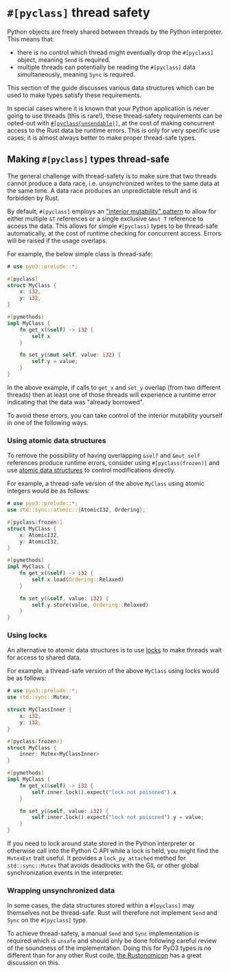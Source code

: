 # `#[pyclass]` thread safety

Python objects are freely shared between threads by the Python interpreter. This means that:
- there is no control which thread might eventually drop the `#[pyclass]` object, meaning `Send` is required.
- multiple threads can potentially be reading the `#[pyclass]` data simultaneously, meaning `Sync` is required.

This section of the guide discusses various data structures which can be used to make types satisfy these requirements.

In special cases where it is known that your Python application is never going to use threads (this is rare!), these thread-safety requirements can be opted-out with [`#[pyclass(unsendable)]`](../class.md#customizing-the-class), at the cost of making concurrent access to the Rust data be runtime errors. This is only for very specific use cases; it is almost always better to make proper thread-safe types.

## Making `#[pyclass]` types thread-safe

The general challenge with thread-safety is to make sure that two threads cannot produce a data race, i.e. unsynchronized writes to the same data at the same time. A data race produces an unpredictable result and is forbidden by Rust.

By default, `#[pyclass]` employs an ["interior mutability" pattern](../class.md#bound-and-interior-mutability) to allow for either multiple `&T` references or a single exclusive `&mut T` reference to access the data. This allows for simple `#[pyclass]` types to be thread-safe automatically, at the cost of runtime checking for concurrent access. Errors will be raised if the usage overlaps.

For example, the below simple class is thread-safe:

```rust
# use pyo3::prelude::*;

#[pyclass]
struct MyClass {
    x: i32,
    y: i32,
}

#[pymethods]
impl MyClass {
    fn get_x(&self) -> i32 {
        self.x
    }

    fn set_y(&mut self, value: i32) {
        self.y = value;
    }
}
```

In the above example, if calls to `get_x` and `set_y` overlap (from two different threads) then at least one of those threads will experience a runtime error indicating that the data was "already borrowed".

To avoid these errors, you can take control of the interior mutability yourself in one of the following ways.

### Using atomic data structures

To remove the possibility of having overlapping `&self` and `&mut self` references produce runtime errors, consider using `#[pyclass(frozen)]` and use [atomic data structures](https://doc.rust-lang.org/std/sync/atomic/) to control modifications directly.

For example, a thread-safe version of the above `MyClass` using atomic integers would be as follows:

```rust
# use pyo3::prelude::*;
use std::sync::atomic::{AtomicI32, Ordering};

#[pyclass(frozen)]
struct MyClass {
    x: AtomicI32,
    y: AtomicI32,
}

#[pymethods]
impl MyClass {
    fn get_x(&self) -> i32 {
        self.x.load(Ordering::Relaxed)
    }

    fn set_y(&self, value: i32) {
        self.y.store(value, Ordering::Relaxed)
    }
}
```

### Using locks

An alternative to atomic data structures is to use [locks](https://doc.rust-lang.org/std/sync/struct.Mutex.html) to make threads wait for access to shared data.

For example, a thread-safe version of the above `MyClass` using locks would be as follows:

```rust
# use pyo3::prelude::*;
use std::sync::Mutex;

struct MyClassInner {
    x: i32,
    y: i32,
}

#[pyclass(frozen)]
struct MyClass {
    inner: Mutex<MyClassInner>
}

#[pymethods]
impl MyClass {
    fn get_x(&self) -> i32 {
        self.inner.lock().expect("lock not poisoned").x
    }

    fn set_y(&self, value: i32) {
        self.inner.lock().expect("lock not poisoned").y = value;
    }
}
```

If you need to lock around state stored in the Python interpreter or otherwise call into the Python C API while a lock is held, you might find the `MutexExt` trait useful. It provides a `lock_py_attached` method for `std::sync::Mutex` that avoids deadlocks with the GIL or other global synchronization events in the interpreter.

### Wrapping unsynchronized data

In some cases, the data structures stored within a `#[pyclass]` may themselves not be thread-safe. Rust will therefore not implement `Send` and `Sync` on the `#[pyclass]` type.

To achieve thread-safety, a manual `Send` and `Sync` implementation is required which is `unsafe` and should only be done following careful review of the soundness of the implementation. Doing this for PyO3 types is no different than for any other Rust code, [the Rustonomicon](https://doc.rust-lang.org/nomicon/send-and-sync.html) has a great discussion on this.
